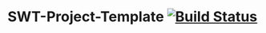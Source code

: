 SWT-Project-Template [![Build Status](https://travis-ci.org/HPI-SWA-Teaching/SWT-Project-Template.svg)](https://travis-ci.org/HPI-SWA-Teaching/SWT-Project-Template)
===================
